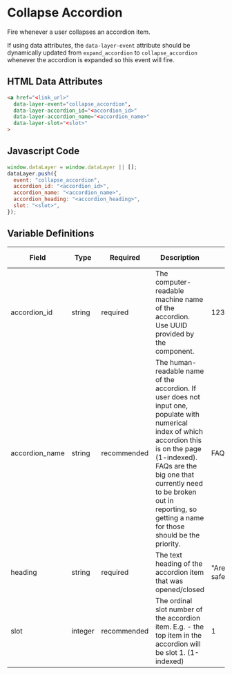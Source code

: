 # Collapse Accordion

Fire whenever a user collapses an accordion item.

If using data attributes, the `data-layer-event` attribute should be dynamically updated from `expand_accordion` to `collapse_accordion` whenever the accordion is expanded so this event will fire.

## HTML Data Attributes

```html
<a href="<link_url>"
  data-layer-event="collapse_accordion",
  data-layer-accordion_id="<accordion_id>"
  data-layer-accordion_name="<accordion_name>"
  data-layer-slot="<slot>"
>
```
## Javascript Code

```js
window.dataLayer = window.dataLayer || [];
dataLayer.push({
  event: "collapse_accordion",
  accordion_id: "<accordion_id>",
  accordion_name: "<accordion_name>",
  accordion_heading: "<accordion_heading>",
  slot: "<slot>",
});
```

## Variable Definitions

|Field|Type|Required|Description|Example|Pattern|Min Length|Max Length|Minimum|Maximum|Multiple Of|
| --- | --- | --- | --- | --- | --- | --- | --- | --- | --- | --- |
|accordion_id|string|required|The computer-readable machine name of the accordion. Use UUID provided by the component.|12345abcde12345|
|accordion_name|string|recommended|The human-readable name of the accordion. If user does not input one, populate with numerical index of which accordion this is on the page (1-indexed). FAQs are the big one that currently need to be broken out in reporting, so getting a name for those should be the priority.|FAQs, 2|
|heading|string|required|The text heading of the accordion item that was opened/closed|"Are our products safe?"|
|slot|integer|recommended|The ordinal slot number of the accordion item. E.g. - the top item in the accordion will be slot 1. (1-indexed)|1||1||1|